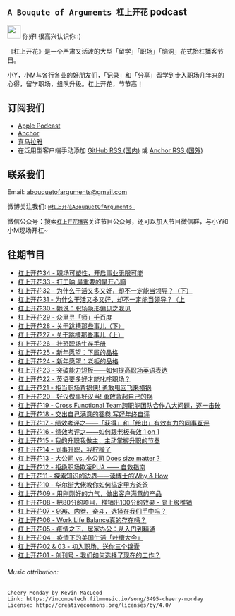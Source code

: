 ## `A Bouqute of Arguments 杠上开花` podcast

<img src="https://emma-oc.github.io/podcast-host/img/logo.jpg" height="30" width="30"> 你好! 很高兴认识你 :)

《杠上开花》是一个严肃又活泼的大型「留学」「职场」「脑洞」花式抬杠播客节目。

小Y，小M与各行各业的好朋友们，「记录」和「分享」留学到步入职场几年来的心得，留学职场，组队升级。杠上开花，节节高！

## 订阅我们
* [Apple Podcast](https://podcasts.apple.com/us/podcast/%E6%9D%A0%E4%B8%8A%E5%BC%80%E8%8A%B1-a-bouquet-of-arguments/id1523066220)
* [Anchor](https://anchor.fm/a-bouquet-of-arguments)
* [喜马拉雅](https://www.ximalaya.com/gerenchengzhang/39801152/)
* 在泛用型客户端手动添加 [GitHub RSS (国内)](feed.xml) 或 [Anchor RSS (国外)](https://anchor.fm/s/2aa384a8/podcast/rss)

## 联系我们

Email:  [abouquetofarguments@gmail.com](mailto:abouquetofarguments@gmail.com) 

微博关注我们: [`@杠上开花ABouquetOfArguments `](https://www.weibo.com/u/7478127455) 

微信公众号：搜索[`杠上开花播客`](https://mp.weixin.qq.com/s/U-lGx468O335zqyKe0n5xA)关注节目公众号，还可以加入节目微信群，与小Y和小M现场开杠~

## 往期节目
* [杠上开花34 - 职场可塑性，开启事业无限可能](audio_files/ep034.m4a)
* [杠上开花33 - 打工呐 最重要的是开心嘛](audio_files/ep033.m4a)
* [杠上开花32 - 为什么干活又多又好，却不一定能当领导？（下）](audio_files/ep032.m4a)
* [杠上开花31 - 为什么干活又多又好，却不一定能当领导？（上](audio_files/ep031.mp3)
* [杠上开花30 - 她说：职场隐形偏见之我见](audio_files/ep030.mp3)
* [杠上开花29 - 众里寻「师」千百度](audio_files/ep029.mp3)
*   [杠上开花28 - 关于跳槽那些事儿（下）](audio_files/ep028.mp3)
*   [杠上开花27 - 关于跳槽那些事儿（上）](audio_files/ep027.mp3)
*   [杠上开花26 - 社恐职场生存手册](audio_files/ep026.mp3)
*   [杠上开花25 - 新年愿望：下属的品格](audio_files/ep025.mp3)
*   [杠上开花24 - 新年愿望：老板的品格](audio_files/ep024.mp3)
* [杠上开花23 - 突破能力短板——如何提高职场英语表达](audio_files/ep023.mp3)
* [杠上开花22 - 英语要多好才能叱咤职场？](audio_files/ep022.mp3)
* [杠上开花21 - 拒当职场背锅侠! 勇敢甩回飞来横锅](audio_files/ep021.mp3)
* [杠上开花20 - 好汉做事好汉当! 勇敢背起自己的锅](audio_files/ep020.mp3)
* [杠上开花19 - Cross Functional Team跨职能团队合作八大问题，逐一击破](audio_files/ep019.mp3)
* [杠上开花18 - 交出自己满意的答卷 写好年终自评](audio_files/ep018.mp3)
* [杠上开花17 - 绩效考评之——「获得」和「给出」有效有力的同事互评](audio_files/ep017.mp3)
* [杠上开花16 - 绩效考评之——如何跟老板有效 1 on 1](audio_files/ep016.mp3)
* [杠上开花15 - 我的升职我做主，主动掌握升职的节奏](audio_files/ep015.mp3)
* [杠上开花14 - 同事升职，我柠檬了](audio_files/ep014.mp3)
* [杠上开花13 - 大公司 vs. 小公司 Does size matter？](audio_files/ep013.mp3)
* [杠上开花12 - 拒绝职场欺凌PUA —— 自救指南](audio_files/ep012.mp3)
* [杠上开花11 - 探索知识的边界——读博士的Why & How](audio_files/ep011.mp3)
* [杠上开花10 - 华尔街大佬教你如何搞定甲方爸爸](audio_files/ep010.mp3)
* [杠上开花09 - 用刚刚好的力气，做出客户满意的产品](audio_files/ep009.mp3)
* [杠上开花08 - 把80分的项目，推销出100分的效果 - 向上级推销](audio_files/ep008.mp3)
* [杠上开花07 - 996、内卷、奋斗，选择在我们手中吗？](audio_files/ep007.mp3)
* [杠上开花06 - Work Life Balance真的存在吗？](audio_files/ep006.mp3)
* [杠上开花05 - 疫情之下，居家办公：从入门到精通](audio_files/ep005.mp3)
* [杠上开花04 - 疫情下的美国生活「吐槽大会」](audio_files/ep004.mp3)
* [杠上开花02 & 03 - 初入职场，送你三个锦囊](audio_files/ep002.mp3)
* [杠上开花01 - 创刊号 - 我们如何选择了现在的工作？](audio_files/ep001.mp3)


###### Music attribution:
```
Cheery Monday by Kevin MacLeod
Link: https://incompetech.filmmusic.io/song/3495-cheery-monday
License: http://creativecommons.org/licenses/by/4.0/
```